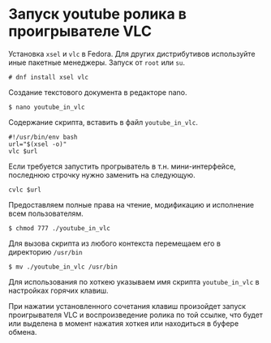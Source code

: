 # Запуск youtube ролика в проигрывателе VLC

Установка `xsel` и `vlc` в Fedora. Для других дистрибутивов используйте иные пакетные менеджеры. Запуск от `root` или `su`.
```
# dnf install xsel vlc
```
Создание текстового документа в редакторе nano.
```
$ nano youtube_in_vlc
```
Содержание скрипта, вставить в файл `youtube_in_vlc`.
```
#!/usr/bin/env bash
url="$(xsel -o)"
vlc $url
```
Если требуется запустить прогрыватель в т.н. мини-интерфейсе, последнюю строчку нужно заменить на следующую.
```
cvlc $url
```

Предоставляем полные права на чтение, модификацию и исполнение всем пользователям.
```
$ chmod 777 ./youtube_in_vlc
```
Для вызова скрипта из любого контекста перемещаем его в директорию `/usr/bin`
```  
$ mv ./youtube_in_vlc /usr/bin
```
Для использования по хоткею указываем имя скрипта `youtube_in_vlc` в настройках горячих клавиш.

При нажатии установленного сочетания клавиш произойдет запуск проигрывателя VLC и воспроизведение ролика по той ссылке, что будет или выделена в момент нажатия хоткея или находиться в буфере обмена.
